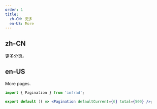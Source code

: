 ```yaml
---
order: 1
title:
  zh-CN: 更多
  en-US: More
---
```


## zh-CN

更多分页。

## en-US

More pages.

```jsx
import { Pagination } from 'infrad';

export default () => <Pagination defaultCurrent={6} total={500} />;
```
